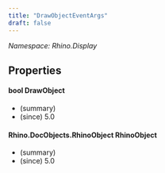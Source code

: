 ```yaml
---
title: "DrawObjectEventArgs"
draft: false
---
```


*Namespace: Rhino.Display*
## Properties
#### bool DrawObject
- (summary) 
- (since) 5.0
#### Rhino.DocObjects.RhinoObject RhinoObject
- (summary) 
- (since) 5.0
